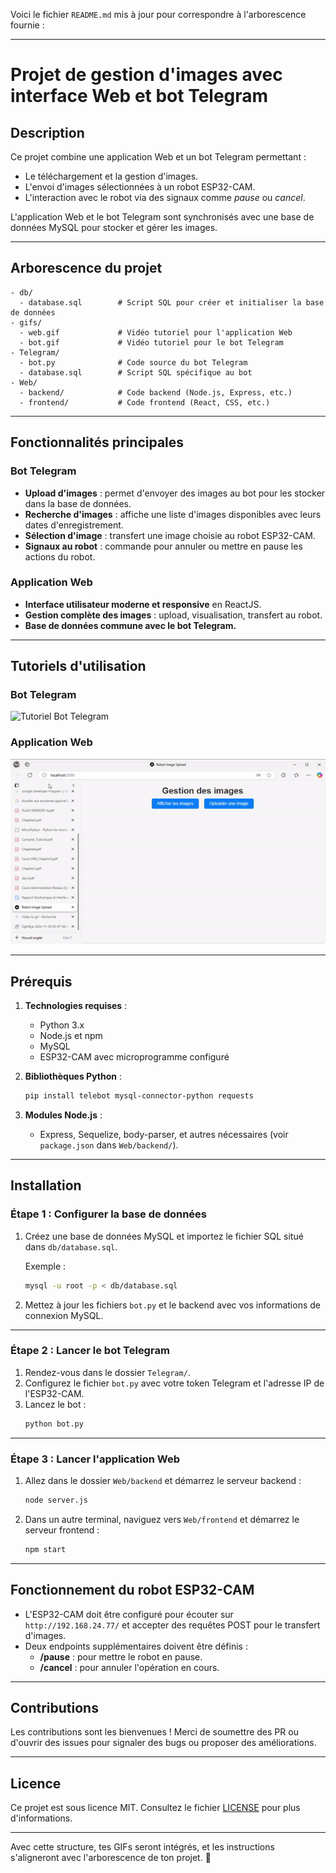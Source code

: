 Voici le fichier `README.md` mis à jour pour correspondre à l'arborescence fournie :

---

# Projet de gestion d'images avec interface Web et bot Telegram

## Description

Ce projet combine une application Web et un bot Telegram permettant :
- Le téléchargement et la gestion d'images.
- L'envoi d'images sélectionnées à un robot ESP32-CAM.
- L'interaction avec le robot via des signaux comme *pause* ou *cancel*.

L'application Web et le bot Telegram sont synchronisés avec une base de données MySQL pour stocker et gérer les images.

---

## Arborescence du projet

```
- db/
  - database.sql        # Script SQL pour créer et initialiser la base de données
- gifs/
  - web.gif             # Vidéo tutoriel pour l'application Web
  - bot.gif             # Vidéo tutoriel pour le bot Telegram
- Telegram/
  - bot.py              # Code source du bot Telegram
  - database.sql        # Script SQL spécifique au bot
- Web/
  - backend/            # Code backend (Node.js, Express, etc.)
  - frontend/           # Code frontend (React, CSS, etc.)
```

---

## Fonctionnalités principales

### Bot Telegram
- **Upload d'images** : permet d'envoyer des images au bot pour les stocker dans la base de données.
- **Recherche d'images** : affiche une liste d'images disponibles avec leurs dates d'enregistrement.
- **Sélection d'image** : transfert une image choisie au robot ESP32-CAM.
- **Signaux au robot** : commande pour annuler ou mettre en pause les actions du robot.

### Application Web
- **Interface utilisateur moderne et responsive** en ReactJS.
- **Gestion complète des images** : upload, visualisation, transfert au robot.
- **Base de données commune avec le bot Telegram.**

---

## Tutoriels d'utilisation

### Bot Telegram
![Tutoriel Bot Telegram](gifs/bot.gif)

### Application Web
![Tutoriel Application Web](gifs/web.gif)

---

## Prérequis

1. **Technologies requises** :
   - Python 3.x
   - Node.js et npm
   - MySQL
   - ESP32-CAM avec microprogramme configuré

2. **Bibliothèques Python** :
   ```bash
   pip install telebot mysql-connector-python requests
   ```

3. **Modules Node.js** :
   - Express, Sequelize, body-parser, et autres nécessaires (voir `package.json` dans `Web/backend/`).

---

## Installation

### Étape 1 : Configurer la base de données
1. Créez une base de données MySQL et importez le fichier SQL situé dans `db/database.sql`.

   Exemple :
   ```bash
   mysql -u root -p < db/database.sql
   ```

2. Mettez à jour les fichiers `bot.py` et le backend avec vos informations de connexion MySQL.

---

### Étape 2 : Lancer le bot Telegram
1. Rendez-vous dans le dossier `Telegram/`.
2. Configurez le fichier `bot.py` avec votre token Telegram et l'adresse IP de l'ESP32-CAM.
3. Lancez le bot :
   ```bash
   python bot.py
   ```

---

### Étape 3 : Lancer l'application Web
1. Allez dans le dossier `Web/backend` et démarrez le serveur backend :
   ```bash
   node server.js
   ```
2. Dans un autre terminal, naviguez vers `Web/frontend` et démarrez le serveur frontend :
   ```bash
   npm start
   ```

---

## Fonctionnement du robot ESP32-CAM
- L'ESP32-CAM doit être configuré pour écouter sur `http://192.168.24.77/` et accepter des requêtes POST pour le transfert d'images.
- Deux endpoints supplémentaires doivent être définis :
  - **/pause** : pour mettre le robot en pause.
  - **/cancel** : pour annuler l'opération en cours.

---

## Contributions
Les contributions sont les bienvenues ! Merci de soumettre des PR ou d'ouvrir des issues pour signaler des bugs ou proposer des améliorations.

---

## Licence
Ce projet est sous licence MIT. Consultez le fichier [LICENSE](LICENSE) pour plus d'informations.

--- 

Avec cette structure, tes GIFs seront intégrés, et les instructions s'aligneront avec l'arborescence de ton projet. 🚀